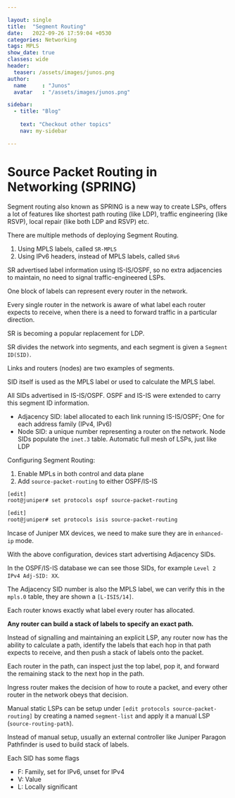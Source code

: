 ```yaml
---

layout: single
title:  "Segment Routing"
date:   2022-09-26 17:59:04 +0530
categories: Networking
tags: MPLS
show_date: true
classes: wide
header:
  teaser: /assets/images/junos.png
author:
  name     : "Junos"
  avatar   : "/assets/images/junos.png"

sidebar:
  - title: "Blog"
   
    text: "Checkout other topics"
    nav: my-sidebar

---
```

# Source Packet Routing in Networking (SPRING)

Segment routing also known as SPRING is a new way to create LSPs, offers a lot of features like shortest path routing (like LDP), traffic engineering (like RSVP), local repair (like both LDP and RSVP) etc.

There are multiple methods of deploying Segment Routing.
1. Using MPLS labels, called `SR-MPLS`
2. Using IPv6 headers, instead of MPLS labels, called `SRv6`

SR advertised label information using IS-IS/OSPF, so no extra adjacencies to maintain, no need to signal traffic-engineered LSPs.

One block of labels can represent every router in the network.

Every single router in the network is aware of what label each router expects to receive, when there is a need to forward traffic in a particular direction.



SR is becoming a popular replacement for LDP.

SR divides the network into segments, and each segment is given a `Segment ID(SID)`. 

Links and routers (nodes) are two examples of segments.

SID itself is used as the MPLS label or used to calculate the MPLS label.

All SIDs advertised in IS-IS/OSPF. OSPF and IS-IS were extended to carry this segment ID information.

- Adjacency SID: label allocated to each link running IS-IS/OSPF; One for each address family (IPv4, IPv6)
- Node SID: a unique number representing a router on the network. Node SIDs populate the `inet.3` table. Automatic full mesh of LSPs, just like LDP

Configuring Segment Routing:

1. Enable MPLs in both control and data plane
2. Add `source-packet-routing` to either OSPF/IS-IS

```sh
[edit]
root@juniper# set protocols ospf source-packet-routing
```

```sh
[edit]
root@juniper# set protocols isis source-packet-routing
```

Incase of Juniper MX devices, we need to make sure they are in `enhanced-ip` mode.

With the above configuration, devices start advertising Adjacency SIDs.

In the OSPF/IS-IS database we can see those SIDs, for example `Level 2 IPv4 Adj-SID: XX`. 

The Adjacency SID number is also the MPLS label, we can verify this in the `mpls.0` table, they are shown a `[L-ISIS/14]`. 

Each router knows exactly what label every router has allocated.

**Any router can build a stack of labels to specify an exact path.**

Instead of signalling and maintaining an explicit LSP, any router now has the ability to calculate a path, identify the labels that each hop in that path expects to receive, and then push a stack of labels onto the packet.

Each router in the path, can inspect just the top label, pop it, and forward the remaining stack to the next hop in the path.

Ingress router makes the decision of how to route a packet, and every other router in the network obeys that decision.

Manual static LSPs can be setup under `[edit protocols source-packet-routing]` by creating a named `segment-list` and apply it a manual LSP (`source-routing-path`).

Instead of manual setup, usually an external controller like Juniper Paragon Pathfinder is used to build stack of labels.



Each SID has some flags

- F: Family, set for IPv6, unset for IPv4
- V: Value
- L: Locally significant

